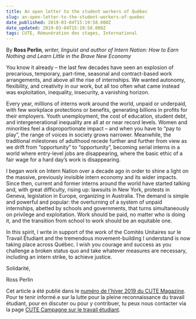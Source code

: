 ```yaml
---
title: An open letter to the student workers of Québec
slug: an-open-letter-to-the-student-workers-of-quebec
date_published: 2019-03-04T15:19:58.000Z
date_updated: 2019-03-04T15:19:58.000Z
tags: CUTE, Rémunération des stages, International
---
```


By **Ross Perlin**, *writer, linguist and author of Intern Nation: How to Earn Nothing and Learn Little in the Brave New Economy*

You know it already – the last few decades have seen an explosion of precarious, temporary, part-time, seasonal and contract-based work arrangements, and above all the rise of internships. We wanted autonomy, flexibility, and creativity in our work, but all too often what came instead was exploitation, inequality, insecurity, a vanishing horizon.

Every year, millions of interns work around the world, unpaid or underpaid, with few workplace protections or benefits, generating billions in profits for their employers. Youth unemployment, the cost of education, student debt, and intergenerational inequality are all at or near record levels. Women and minorities feel a disproportionate impact – and when you have to “pay to play”, the range of voices in society grows narrower. Meanwhile, the traditional milestones of adulthood recede further and further from view as we drift from “opportunity” to “opportunity”, becoming serial interns in a world where entry-level jobs are disappearing, where the basic ethic of a fair wage for a hard day’s work is disappearing.

I began work on Intern Nation over a decade ago in order to shine a light on the massive, previously invisible intern economy and its wider impacts. Since then, current and former interns around the world have started talking and, with great difficulty, rising up: lawsuits in New York, protests in Geneva, legislation in Europe, organizing in Australia. The demand is simple and powerful and popular: the overturning of a system of unpaid internships, abetted by schools and governments, that turns simultaneously on privilege and exploitation. Work should be paid, no matter who is doing it, and the transition from school to work should be an equitable one.

In this spirit, I write in support of the work of the Comités Unitaires sur le Travail Étudiant and the tremendous movement-building I understand is now taking place across Québec. I wish you courage and success as you challenge a broken status quo and take whatever measures are necessary, including an intern strike, to achieve justice.

Solidarité,

Ross Perlin

Cet article a été publié dans le [numéro de l'hiver 2019 du CUTE Magazine](https://issuu.com/cute-mv/docs/cutemag5f__1_). Pour te tenir informé.e sur la lutte pour la pleine reconnaissance du travail étudiant, pour en discuter ou pour y contribuer, tu peux nous contacter via la page [CUTE Campagne sur le travail étudiant](https://www.facebook.com/campagnetravailetudiant/).
